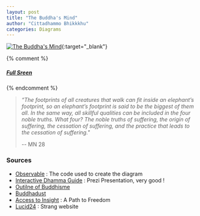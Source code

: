 ```yaml
---
layout: post
title: "The Buddha's Mind"
author: "Cittadhammo Bhikkkhu"
categories: Diagrams
---
```


[![The Buddha's Mind](/assets/images/T4.png)](/assets/maps/buddha-s-mind.html){:target="_blank"}

{% comment %}
##### [Full Sreen](https://fractalcitta.github.io/test2.html)
{% endcomment %}

> *“The footprints of all creatures that walk can fit inside an elephant’s footprint, so an elephant’s footprint is said to be the biggest of them all. In the same way, all skillful qualities can be included in the four noble truths. What four? The noble truths of suffering, the origin of suffering, the cessation of suffering, and the practice that leads to the cessation of suffering."*
> 
> -- MN 28

### Sources

- [Observable](https://observablehq.com/d/2ad7993187bb039f?collection=@7722371e7ecac8bd/finished) : The code used to create the diagram
- [Interactive Dhamma Guide](https://www.idhamma.org/) : Prezi Presentation, very good !
- [Outilne of Buddhisme](https://en.wikipedia.org/wiki/Outline_of_Buddhism)
- [Buddhadust](http://buddhadust.net/)
- [Access to Insight](https://www.accesstoinsight.org/ptf/index.html) : A Path to Freedom
- [Lucid24](https://www.lucid24.org/sted/8aam/index.html) : Strang website
